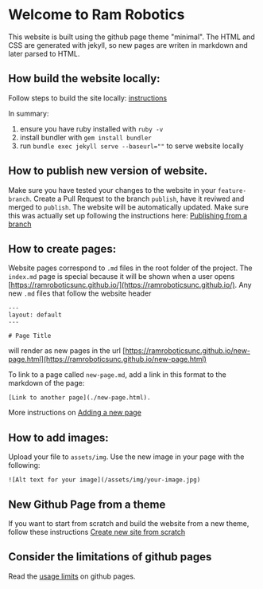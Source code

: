# Welcome to Ram Robotics

This website is built using the github page theme "minimal". The HTML and CSS are generated with jekyll, so new pages are writen in markdown and later parsed to HTML.

## How build the website locally:

Follow steps to build the site locally: [instructions](https://docs.github.com/en/pages/setting-up-a-github-pages-site-with-jekyll/testing-your-github-pages-site-locally-with-jekyll?platform=windows#building-your-site-locally)

In summary:
1. ensure you have ruby installed with `ruby -v` 
1. install bundler with `gem install bundler`
1. run `bundle exec jekyll serve --baseurl=""` to serve website locally

## How to publish new version of website.

Make sure you have tested your changes to the website in your `feature-branch`. Create a Pull Request to the branch `publish`, have it reviwed and merged to `publish`. The website will be automatically updated. Make sure this was actually set up following the instructions here: [Publishing from a branch](https://docs.github.com/en/pages/getting-started-with-github-pages/configuring-a-publishing-source-for-your-github-pages-site#publishing-from-a-branch)


## How to create pages:

Website pages correspond to `.md` files in the root folder of the project. The `index.md` page is special because it will be shown when a user opens [https://ramroboticsunc.github.io/](https://ramroboticsunc.github.io/). Any new `.md` files that follow the website header

```
---
layout: default
---

# Page Title
```
will render as new pages in the url [https://ramroboticsunc.github.io/new-page.html](https://ramroboticsunc.github.io/new-page.html)

To link to a page called `new-page.md`, add a link in this format to the markdown of the page:
```
[Link to another page](./new-page.html).
```

More instructions on [Adding a new page](https://docs.github.com/en/pages/setting-up-a-github-pages-site-with-jekyll/adding-content-to-your-github-pages-site-using-jekyll#adding-a-new-page-to-your-site)


## How to add images:

Upload your file to `assets/img`. Use the new image in your page with the following:
```
![Alt text for your image](/assets/img/your-image.jpg)

```

## New Github Page from a theme

If you want to start from scratch and build the website from a new theme, follow these instructions [Create new site from scratch](https://docs.github.com/en/pages/setting-up-a-github-pages-site-with-jekyll/creating-a-github-pages-site-with-jekyll#creating-your-site)

## Consider the limitations of github pages

Read the [usage limits](https://docs.github.com/en/pages/getting-started-with-github-pages/about-github-pages#usage-limits) on github pages.